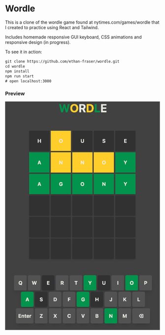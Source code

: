 # Wordle

This is a clone of the wordle game found at nytimes.com/games/wordle that I created to practice using React and Tailwind.

Includes homemade responsive GUI keyboard, CSS animations and responsive design (in progress).

To see it in action:

``` shell
git clone https://github.com/ethan-fraser/wordle.git
cd wordle
npm install
npm run start
# open localhost:3000
```

### Preview

![Image of completed game of wordle](./screenshots/done.png)
